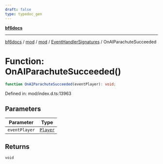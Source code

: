 ```yaml
---
draft: false
type: typedoc_gen
---
```


[**bf6docs**](../../../../_index.md)

***

[bf6docs](../../../../_index.md) / [mod](../../../_index.md) / [mod](../../_index.md) / [EventHandlerSignatures](../_index.md) / OnAIParachuteSucceeded

# Function: OnAIParachuteSucceeded()

```ts
function OnAIParachuteSucceeded(eventPlayer): void;
```

Defined in: mod/index.d.ts:13963

## Parameters

| Parameter | Type |
| ------ | ------ |
| `eventPlayer` | [`Player`](../../Player/_index.md) |

## Returns

`void`
